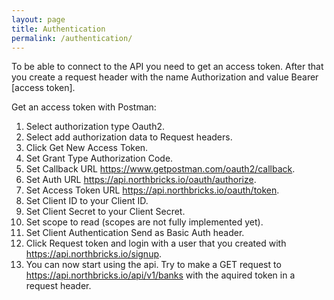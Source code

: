 ```yaml
---
layout: page
title: Authentication
permalink: /authentication/
---
```


To be able to connect to the API you need to get an access token. After that you create a request header with the name Authorization and value Bearer [access token].

Get an access token with Postman:
1. Select authorization type Oauth2.
2. Select add authorization data to Request headers.
3. Click Get New Access Token.
4. Set Grant Type Authorization Code.
5. Set Callback URL https://www.getpostman.com/oauth2/callback.
6. Set Auth URL https://api.northbricks.io/oauth/authorize.
7. Set Access Token URL https://api.northbricks.io/oauth/token.
8. Set Client ID to your Client ID.
9. Set Client Secret to your Client Secret.
10. Set scope to read (scopes are not fully implemented yet).
11. Set Client Authentication Send as Basic Auth header.
12. Click Request token and login with a user that you created with https://api.northbricks.io/signup.
13. You can now start using the api. Try to make a GET request to https://api.northbricks.io/api/v1/banks with the aquired token in a request header.